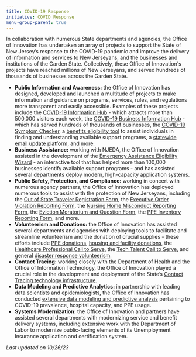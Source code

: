 ```yaml
---
title: COVID-19 Response
initiative: COVID Response
menu-group-parent: true
---
```


In collaboration with numerous State departments and agencies, the Office of Innovation has undertaken an array of projects to support the State of New Jersey’s response to the COVID-19 pandemic and improve the delivery of information and services to New Jerseyans, and the businesses and institutions of the Garden State. Collectively, these Office of Innovation's projects have reached millions of New Jerseyans, and served hundreds of thousands of businesses across the Garden State.

- **Public Information and Awareness:** the Office of Innovation has designed, developed and launched a multitude of projects to make information and guidance on programs, services, rules, and regulations more transparent and easily accessible. Examples of these projects include the [COVID-19 Information Hub](#covid) - which attracts more than 500,000 visitors each week, the [COVID-19 Business Information Hub](#covidbusiness) - which has served hundreds of thousands of businesses, the [COVID-19 Symptom Checker](https://self.covid19.nj.gov/), a [benefits eligibility tool](https://getstarted.nj.gov/labor/) to assist individuals in finding and understanding available support programs, a [statewide email update platform](https://public.govdelivery.com/accounts/NJGOV/subscriber/new), and more.
- **Business Assistance:** working with NJEDA, the Office of Innovation assisted in the development of the [Emergency Assistance Eligibility Wizard](https://assistance.business.nj.gov/) - an interactive tool that has helped more than 100,000 businesses identify available support programs - and has assisted several departments deploy modern, high-capacity application systems.
- **Public Safety, Protection, and Compliance:** working in concert with numerous agency partners, the Office of Innovation has deployed numerous tools to assist with the protection of New Jerseyans, including the [Out of State Traveler Registration Form](https://covid19.nj.gov/forms/njtravel), the [Executive Order Violation Reporting Form](https://covid19.nj.gov/forms/violation), the [Nursing Home Misconduct Reporting Form](https://covid19.nj.gov/forms/ltc), the [Eviction Moratorium and Question Form](https://covid19.nj.gov/forms/renter), the [PPE Inventory Reporting Form](http://covid19.nj.gov/ppereport), and more.
- **Volunteerism and Donations:** the Office of Innovation has assisted several departments and agencies with deploying tools to facilitate and streamline volunteerism and the donation of crucial supplies - these efforts include [PPE donations](https://covid19.nj.gov/forms/ppedonations), [housing and facility donations](https://covid19.nj.gov/forms/housing), the [Healthcare Professional Call to Serve](https://manage.covid19.nj.gov/volunteer_home/registration/), the [Tech Talent Call to Serve](https://forms.business.nj.gov/tech/), and general [disaster response volunteerism](https://helpnjnow.communityos.org/).
- **Contact Tracing:** working closely with the Department of Health and the Office of Information Technology, the Office of Innovation played a crucial role in the development and deployment of the State’s [Contact Tracing technology infrastructure](https://covid19.nj.gov/pages/testandtrace).
- **Data Modeling and Predictive Analytics:** in partnership with leading data scientists and epidemiologists, the Office of Innovation has conducted [extensive data modeling and predictive analysis](https://covid19.nj.gov/faqs/nj-information/reopening-guidance-and-restrictions/how-is-the-state-using-data-to-make-decisions-and-slow-the-spread-of-covid-19) pertaining to COVID-19 prevalence, hospital capacity, and PPE usage.
- **Systems Modernization:** the Office of Innovation and partners have assisted several departments with modernizing service and benefit delivery systems, including extensive work with the Department of Labor to modernize public-facing elements of its Unemployment Insurance application and certification system.

*Last updated on 10/26/23*